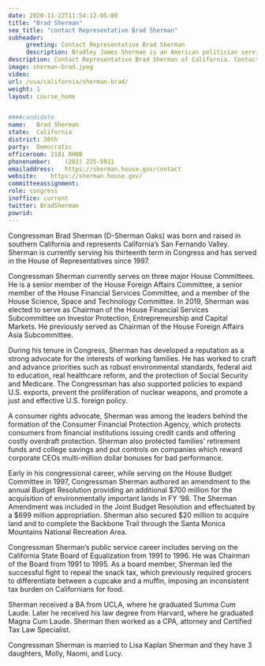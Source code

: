 ```yaml
---
date: 2020-11-22T11:54:12-05:00
title: "Brad Sherman"
seo_title: "contact Representative Brad Sherman"
subheader:
     greeting: Contact Representative Brad Sherman 
     description: Bradley James Sherman is an American politician serving as the U.S. Representative for California's 30th congressional district since 2013.
description: Contact Representative Brad Sherman of California. Contact information for Brad Sherman includes email address, phone number, and mailing address.
image: sherman-brad.jpeg
video: 
url: /usa/california/sherman-brad/
weight: 1
layout: course_home


####candidate
name:	Brad Sherman
state:	California
district: 30th
party:	Democratic
officeroom:	2181 RHOB
phonenumber:	(202) 225-5911
emailaddress:	https://sherman.house.gov/contact
website:	https://sherman.house.gov/
committeeassignment: 
role: congress
inoffice: current
twitter: BradSherman
powrid: 
---
```

Congressman Brad Sherman (D-Sherman Oaks) was born and raised in southern California and represents California’s San Fernando Valley. Sherman is currently serving his thirteenth term in Congress and has served in the House of Representatives since 1997.

Congressman Sherman currently serves on three major House Committees. He is a senior member of the House Foreign Affairs Committee, a senior member of the House Financial Services Committee, and a member of the House Science, Space and Technology Committee. In 2019, Sherman was elected to serve as Chairman of the House Financial Services Subcommittee on Investor Protection, Entrepreneurship and Capital Markets. He previously served as Chairman of the House Foreign Affairs Asia Subcommittee.

During his tenure in Congress, Sherman has developed a reputation as a strong advocate for the interests of working families. He has worked to craft and advance priorities such as robust environmental standards, federal aid to education, real healthcare reform, and the protection of Social Security and Medicare. The Congressman has also supported policies to expand U.S. exports, prevent the proliferation of nuclear weapons, and promote a just and effective U.S. foreign policy.

A consumer rights advocate, Sherman was among the leaders behind the formation of the Consumer Financial Protection Agency, which protects consumers from financial institutions issuing credit cards and offering costly overdraft protection. Sherman also protected families’ retirement funds and college savings and put controls on companies which reward corporate CEOs multi-million dollar bonuses for bad performance.

Early in his congressional career, while serving on the House Budget Committee in 1997, Congressman Sherman authored an amendment to the annual Budget Resolution providing an additional $700 million for the acquisition of environmentally important lands in FY ‘98. The Sherman Amendment was included in the Joint Budget Resolution and effectuated by a $699 million appropriation. Sherman also secured $20 million to acquire land and to complete the Backbone Trail through the Santa Monica Mountains National Recreation Area.

Congressman Sherman’s public service career includes serving on the California State Board of Equalization from 1991 to 1996. He was Chairman of the Board from 1991 to 1995. As a board member, Sherman led the successful fight to repeal the snack tax, which previously required grocers to differentiate between a cupcake and a muffin, imposing an inconsistent tax burden on Californians for food.

Sherman received a BA from UCLA, where he graduated Summa Cum Laude. Later he received his law degree from Harvard, where he graduated Magna Cum Laude. Sherman then worked as a CPA, attorney and Certified Tax Law Specialist.

Congressman Sherman is married to Lisa Kaplan Sherman and they have 3 daughters, Molly, Naomi, and Lucy.
